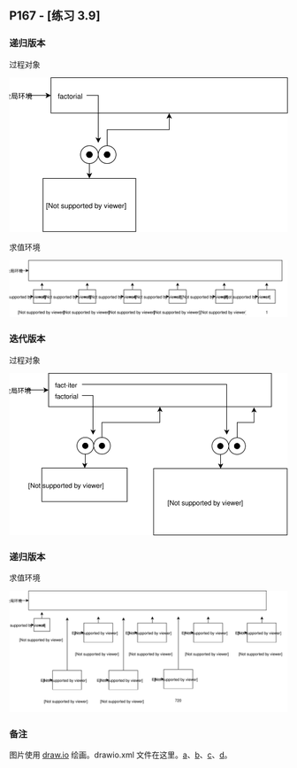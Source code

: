 ## P167 - [练习 3.9]

### 递归版本

过程对象

<img src="./exercise_3_9_a.svg"/>

求值环境

<img src="./exercise_3_9_b.svg"/>

### 迭代版本

过程对象

<img src="./exercise_3_9_c.svg"/>

### 递归版本

求值环境

<img src="./exercise_3_9_d.svg"/>

### 备注

图片使用 [draw.io](https://www.draw.io) 绘画。drawio.xml 文件在这里。[a](./drawio/exercise_3_9_a.drawio.xml)、[b](./drawio/exercise_3_9_b.drawio.xml)、[c](./drawio/exercise_3_9_c.drawio.xml)、[d](./drawio/exercise_3_9_d.drawio.xml)。

